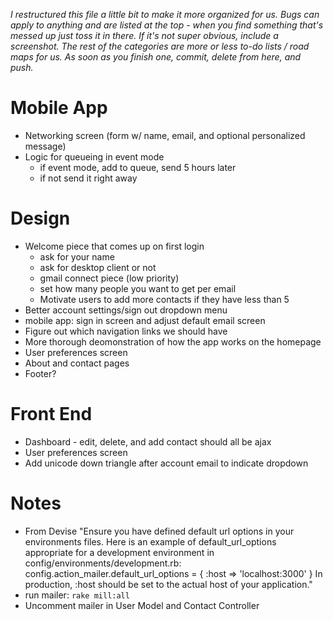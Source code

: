 _I restructured this file a little bit to make it more organized for us. Bugs can apply to anything and are listed at the top - when you find something that's messed up just toss it in there. If it's not super obvious, include a screenshot. The rest of the categories are more or less to-do lists / road maps for us. As soon as you finish one, commit, delete from here, and push._

# Mobile App
- Networking screen (form w/ name, email, and optional personalized message)
- Logic for queueing in event mode
  - if event mode, add to queue, send 5 hours later
  - if not send it right away

# Design
- Welcome piece that comes up on first login
    - ask for your name
    - ask for desktop client or not
    - gmail connect piece (low priority)
    - set how many people you want to get per email
    - Motivate users to add more contacts if they have less than 5
- Better account settings/sign out dropdown menu
- mobile app: sign in screen and adjust default email screen
- Figure out which navigation links we should have
- More thorough deomonstration of how the app works on the homepage
- User preferences screen
- About and contact pages
- Footer?

# Front End
- Dashboard - edit, delete, and add contact should all be ajax
- User preferences screen
- Add unicode down triangle after account email to indicate dropdown

# Notes
- From Devise "Ensure you have defined default url options in your environments files. Here is an example of default_url_options appropriate for a development environment in config/environments/development.rb: config.action_mailer.default_url_options = { :host => 'localhost:3000' } In production, :host should be set to the actual host of your application."
- run mailer: `rake mill:all`
- Uncomment mailer in User Model and Contact Controller
